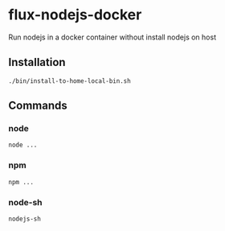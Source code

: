 # flux-nodejs-docker

Run nodejs in a docker container without install nodejs on host

## Installation

```shell
./bin/install-to-home-local-bin.sh
```

## Commands

### node

```shell
node ...
```

### npm

```shell
npm ...
```

### node-sh

```shell
nodejs-sh
```
